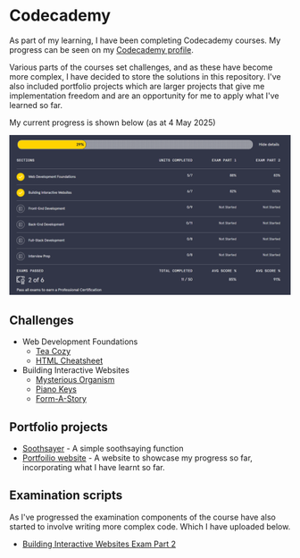 # Codecademy

As part of my learning, I have been completing Codecademy courses. My progress can be seen on my [Codecademy profile](https://www.codecademy.com/profiles/Stev1202).

Various parts of the courses set challenges, and as these have become more complex, I have decided to store the solutions in this repository. I've also included portfolio projects which are larger projects that give me implementation freedom and are an opportunity for me to apply what I've learned so far. 

My current progress is shown below (as at 4 May 2025)

[![](./progress.png)](./progress.png)

## Challenges

* Web Development Foundations
    * [Tea Cozy](https://github.com/stevhook/codecademy-challenges/tree/main/web-development-foundations/tea-cozy)
    * [HTML Cheatsheet](https://github.com/stevhook/codecademy/tree/main/web-development-foundations/HTML-cheatsheet)
* Building Interactive Websites
    * [Mysterious Organism](https://github.com/stevhook/codecademy-challenges/tree/main/interactive-websites/mysterious-organism)
    * [Piano Keys](https://github.com/stevhook/codecademy-challenges/tree/main/interactive-websites/piano-keys)
    * [Form-A-Story](https://github.com/stevhook/codecademy-challenges/tree/main/interactive-websites/form-a-story)

## Portfolio projects

* [Soothsayer](https://github.com/stevhook/codecademy-challenges/tree/main/portfolio-projects/soothsayer) - A simple soothsaying function
* [Portfoilio website](https://github.com/stevhook/codecademy-challenges/tree/main/portfolio-projects/portfolio-website) - A website to showcase my progress so far, incorporating what I have learnt so far.

## Examination scripts
As I've progressed the examination components of the course have also started to involve writing more complex code. Which I have uploaded below.

* [Building Interactive Websites Exam Part 2](https://github.com/stevhook/codecademy-challenges/tree/main/examination-scripts/building-interactive-websites-exam-part-2)